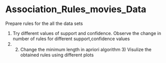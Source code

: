 # Association_Rules_movies_Data
Prepare rules for the all the data sets  
1) Try different values of support and confidence. Observe the change in number of rules for different support,confidence values 
2) 2) Change the minimum length in apriori algorithm 3) Visulize the obtained rules using different plots 
